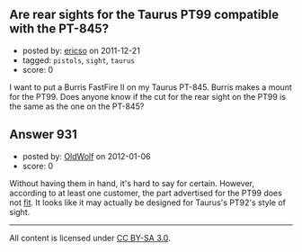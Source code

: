## Are rear sights for the Taurus PT99 compatible with the PT-845?

- posted by: [ericso](https://stackexchange.com/users/-1/277-ericso) on 2011-12-21
- tagged: `pistols`, `sight`, `taurus`
- score: 0

I want to put a Burris FastFire II on my Taurus PT-845. Burris makes a mount for the PT99. Does anyone know if the cut for the rear sight on the PT99 is the same as the one on the PT-845?


## Answer 931

- posted by: [OldWolf](https://stackexchange.com/users/-1/111-oldwolf) on 2012-01-06
- score: 0

Without having them in hand, it's hard to say for certain. However, according to at least one customer, the part advertised for the PT99 does not [fit](http://www.midwayusa.com/product/889671/burris-fastfire-base-beretta-92-96-taurus-pt99-matte).
It looks like it may actually be designed for Taurus's PT92's style of sight.




---

All content is licensed under [CC BY-SA 3.0](https://creativecommons.org/licenses/by-sa/3.0/).
